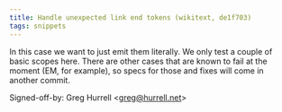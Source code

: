 ```yaml
---
title: Handle unexpected link end tokens (wikitext, de1f703)
tags: snippets
---
```


In this case we want to just emit them literally. We only test a couple of basic scopes here. There are other cases that are known to fail at the moment (EM, for example), so specs for those and fixes will come in another commit.

Signed-off-by: Greg Hurrell &lt;greg@hurrell.net&gt;
